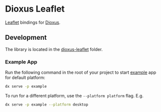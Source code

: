 # Dioxus Leaflet

[Leaflet](https://leafletjs.com/) bindings for [Dioxus](https://dioxuslabs.com).

## Development

The library is located in the [dioxus-leaflet](dioxus-leaflet) folder.

### Example App

Run the following command in the root of your project to start [example](./example) app for default platform:

```bash
dx serve -p example
```

To run for a different platform, use the `--platform platform` flag. E.g.
```bash
dx serve -p example --platform desktop
```
